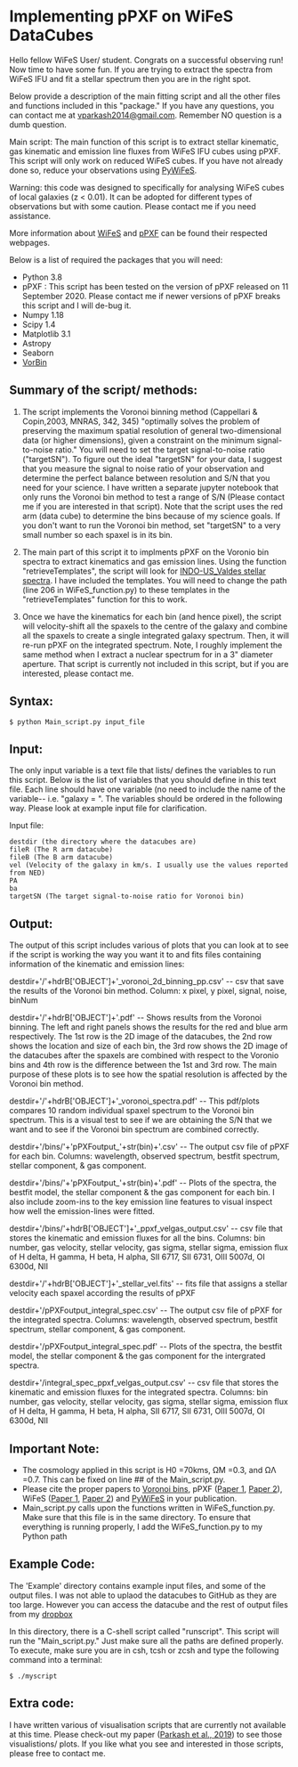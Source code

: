 
# Implementing pPXF on WiFeS DataCubes
Hello fellow WiFeS User/ student. Congrats on a successful observing run! Now time to have some fun. If you are trying to extract the spectra from WiFeS IFU and fit a stellar spectrum then you are in the right spot.

Below provide a description of the main fitting script and all the other files and functions included in this "package." If you have any questions, you can contact me at vparkash2014@gmail.com. Remember NO question is a dumb question.

Main script:
The main function of this script is to extract stellar kinematic, gas kinematic and emission line fluxes from WiFeS IFU cubes using pPXF. This script will only work on reduced WiFeS cubes. If you have not already done so, reduce your observations using [PyWiFeS](http://www.mso.anu.edu.au/pywifes/doku.php).

Warning: this code was designed to specifically for analysing WiFeS cubes of local galaxies (z < 0.01). It can be adopted for different types of observations but with some caution. Please contact me if you need assistance.

More information about [WiFeS](https://rsaa.anu.edu.au/observatories/instruments/wide-field-spectrograph-wifes) and [pPXF](https://www-astro.physics.ox.ac.uk/~mxc/software/) can be found their respected webpages.

Below is a list of required the packages that you will need:
* Python 3.8
* pPXF : This script has been tested on the version of pPXF released on 11 September 2020. Please contact me if newer versions of pPXF breaks this script and I will de-bug it.
* Numpy 1.18
* Scipy 1.4
* Matplotlib 3.1
* Astropy
* Seaborn
* [VorBin](https://pypi.org/project/vorbin/)


## Summary of the script/ methods:
1. The script implements the Voronoi binning method (Cappellari & Copin,2003, MNRAS, 342, 345) "optimally solves the problem of preserving the maximum spatial resolution of general two-dimensional data (or higher dimensions), given a constraint on the minimum signal-to-noise ratio."  You will need to set the target signal-to-noise ratio ("targetSN"). To figure out the ideal "targetSN" for your data, I suggest that you measure the signal to noise ratio of your observation and determine the perfect balance between resolution and S/N that you need for your science. I have written a separate jupyter notebook that only runs the Voronoi bin method to test a range of S/N (Please contact me if you are interested in that script). Note that the script uses the red arm (data cube) to determine the bins because of my science goals. If you don't want to run the Voronoi bin method, set "targetSN" to a very small number so each spaxel is in its bin.

2. The main part of this script it to implments pPXF on the Voronio bin spectra to extract kinematics and gas emission lines. Using the function "retrieveTemplates", the script will look for [INDO-US_Valdes stellar spectra](https://www.noao.edu/cflib/). I have included the templates. You will need to change the path (line 206 in WiFeS_function.py) to these templates in the "retrieveTemplates" function for this to work.

3. Once we have the kinematics for each bin (and hence pixel), the script will velocity-shift all the spaxels to the centre of the galaxy and combine all the spaxels to create a single integrated galaxy spectrum. Then, it will re-run pPXF on the integrated spectrum. Note, I roughly implement the same method when I extract a nuclear spectrum for in a 3" diameter aperture. That script is currently not included in this script, but if you are interested, please contact me.


## Syntax:
```console
$ python Main_script.py input_file
```

## Input:
The only input variable is a text file that lists/ defines the variables to run this script. Below is the list of variables that you should define in this text file. Each line should have one variable (no need to include the name of the variable-- i.e. "galaxy = ". The variables should be ordered in the following way. Please look at example input file for clarification.

Input file:
```console
destdir (the directory where the datacubes are)
fileR (The R arm datacube)
fileB (The B arm datacube)
vel (Velocity of the galaxy in km/s. I usually use the values reported from NED)
PA
ba
targetSN (The target signal-to-noise ratio for Voronoi bin)
```

## Output:
The output of this script includes various of plots that you can look at to see if the script is working the way you want it to and fits files containing information of the kinematic and emission lines:

destdir+'/'+hdrB['OBJECT']+'_voronoi_2d_binning_pp.csv' -- csv that save the results of the Voronoi bin method. Column: x pixel, y pixel, signal, noise, binNum

destdir+'/'+hdrB['OBJECT']+'.pdf' -- Shows results from the Voronoi binning. The left and right panels shows the results for the red and blue arm respectively. The 1st row is the 2D image of the datacubes, the 2nd row shows the location and size of each bin, the 3rd row shows the 2D image of the datacubes after the spaxels are combined with respect to the Voronio bins and 4th row is the difference between the 1st and 3rd row. The main purpose of these plots is to see how the spatial resolution is affected by the Voronoi bin method.

destdir+'/'+hdrB['OBJECT']+'_voronoi_spectra.pdf' -- This pdf/plots compares 10 random individual spaxel spectrum to the Voronoi bin spectrum. This is a visual test to see if we are obtaining the S/N that we want and to see if the Voronoi bin spectrum are combined correctly.

destdir+'/bins/'+'pPXFoutput_'+str(bin)+'.csv' -- The output csv file of pPXF for each bin. Columns: wavelength, observed spectrum, bestfit spectrum, stellar component, & gas component.

destdir+'/bins/'+'pPXFoutput_'+str(bin)+'.pdf' -- Plots of the spectra, the bestfit model, the stellar component & the gas component for each bin. I also include zoom-ins to the key emission line features to visual inspect how well the emission-lines were fitted.

destdir+'/bins/'+hdrB['OBJECT']+'_ppxf_velgas_output.csv' -- csv file that stores the kinematic and emission fluxes for all the bins. Columns: bin number, gas velocity, stellar velocity, gas sigma, stellar sigma, emission flux of H delta, H gamma, H beta, H alpha, SII 6717, SII 6731, OIII 5007d, OI 6300d, NII

destdir+'/'+hdrB['OBJECT']+'_stellar_vel.fits' -- fits file that assigns a stellar velocity each spaxel according the results of pPXF

destdir+'/pPXFoutput_integral_spec.csv' --  The output csv file of pPXF for the integrated spectra. Columns: wavelength, observed spectrum, bestfit spectrum, stellar component, & gas component.

destdir+'/pPXFoutput_integral_spec.pdf' -- Plots of the spectra, the bestfit model, the stellar component & the gas component for the intergrated spectra.

destdir+'/integral_spec_ppxf_velgas_output.csv' -- csv file that stores the kinematic and emission fluxes for the integrated spectra. Columns: bin number, gas velocity, stellar velocity, gas sigma, stellar sigma, emission flux of H delta, H gamma, H beta, H alpha, SII 6717, SII 6731, OIII 5007d, OI 6300d, NII


## Important Note:
* The cosmology applied in this script is H0 =70kms, ΩM =0.3, and ΩΛ =0.7. This can be fixed on line ## of the Main_script.py.
* Please cite the proper papers to [Voronoi bins](https://ui.adsabs.harvard.edu/abs/2003MNRAS.342..345C/abstract), pPXF ([Paper 1](https://ui.adsabs.harvard.edu/abs/2017MNRAS.466..798C/abstract), [Paper 2](https://ui.adsabs.harvard.edu/abs/2004PASP..116..138C/abstract)), WiFeS ([Paper 1](https://ui.adsabs.harvard.edu/abs/2007Ap%26SS.310..255D/abstract), [Paper 2](https://ui.adsabs.harvard.edu/abs/2010Ap%26SS.327..245D/abstract)) and [PyWiFeS](https://ui.adsabs.harvard.edu/abs/2014Ap%26SS.349..617C/abstract) in your publication. 
* Main_script.py calls upon the functions written in WiFeS_function.py. Make sure that this file is in the same directory. To ensure that everything is running properly, I add the WiFeS_function.py to my Python path

## Example Code:
The 'Example' directory contains example input files, and some of the output files.
I was not able to uplaod the datacubes to GitHub as they are too large. However you can access the datacube and the rest of output files from my [dropbox](https://www.dropbox.com/sh/39fhc3dyh56r0lm/AACZxqE9pa97py_9q4gplPn3a?dl=0)


In this directory, there is a C-shell script called "runscript". This script will run the "Main_script.py." Just make sure all the paths are defined properly.
To execute, make sure you are in csh, tcsh or zcsh and type the following command into a terminal:
```console
$ ./myscript
```

## Extra code: 
I have written various of visualisation scripts that are currently not available at this time. Please check-out my paper ([Parkash et al., 2019](https://ui.adsabs.harvard.edu/abs/2019MNRAS.485.3169P/abstract)) to see those visualistions/ plots. If you like what you see and interested in those scripts, please free to contact me. 
